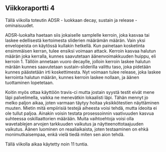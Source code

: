 ## Viikkoraportti 4

Tällä viikolla toteutin ADSR - luokkaan decay, sustain ja release -ominaisuudet. 

ADSR-luokalta haetaan siis jokaiselle samplelle kerroin, joka kasvaa tai laskee edellisestä kertoimesta sliderien määrämän määrän.
Vain yksi envelopeista on käytössä kullakin hetkellä. Kun painetaan kosketinta ensimmäisen kerran, tulee ensiksi voimaan attack.
Kerroin kasvaa halutun määrän joka kerralla, kunnes saavutetaan äänenvoimakkuuden huippu, eli kerroin 1. Tällöin annetaan vuoro 
decaylle, jolloin kerroin laskee halutun märään kunnes saavutetaan sustain-sliderilla valittu taso, joka pidetään kunnes päästetään 
irti koskettimesta. Nyt voimaan tulee release, joka laskee kerrointa halutun määrän, kunnes kerroin laskee nollaan, ja äänen 
tuottaminen lopetetaan.

Koitin myös ottaa käyttöön travis-ci mutta jostain syystä testit eivät mene läpi palvelimella, vaikka ne menevätkin lokaalisti 
läpi. Tähän mennyt jo melko paljon aikaa, joten varmaan täytyy hoitaa yksikkötestien näyttäminen muuten. Mietin mitä empiirisiä testejä aiheesta voisi tehdä, mutta ideoita ei ole tullut paljoa. Ainakin voisin testata prosessoinnin vaativuuden kasvua suhteessa oskillaattorien määrään. Muita vaihtoehtoja voisi olla wavetablejen arvojen tarkkuuden vaikutus ja näytteenottotaajuuden vaikutus. Äänen luominen on reaaliaikaista, joten testaaminen on ehkä monimutkaisempaa, enkä vielä tiedä miten sen aion tehdä.

Tällä viikolla aikaa käytetty noin 11 tuntia.
